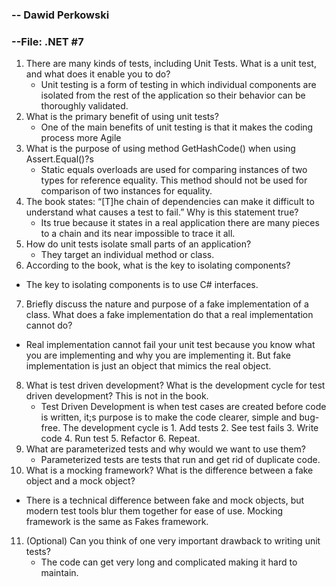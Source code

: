 ### -- Dawid Perkowski

### --File: .NET #7

1. There are many kinds of tests, including Unit Tests. What is a unit test, and what does it enable you to do?
   - Unit testing is a form of testing in which individual components are isolated from the rest of the application so their behavior can be thoroughly validated.
2. What is the primary benefit of using unit tests?
   - One of the main benefits of unit testing is that it makes the coding process more Agile
3. What is the purpose of using method GetHashCode() when using Assert.Equal()?s
   - Static equals overloads are used for comparing instances of two types for reference equality. This method should not be used for comparison of two instances for equality.
4. The book states: “[T]he chain of dependencies can make it difficult to understand what causes a test to fail.” Why is this statement true?
   - Its true because it states in a real application there are many pieces to a chain and its near impossible to trace it all.
5. How do unit tests isolate small parts of an application?
   - They target an individual method or class. 
6.  According to the book, what is the key to isolating components?
   - The key to isolating components is to use C# interfaces.
7.  Briefly discuss the nature and purpose of a fake implementation of a class. What does a fake implementation do that a real implementation cannot do?
   - Real implementation cannot fail your unit test because you know what you are implementing and why you are implementing it. But fake implementation is just an object that mimics the real object. 
8. What is test driven development? What is the development cycle for test driven development? This is not in the book.
   - Test Driven Development is when test cases are created before code is written, it;s purpose is to make the code clearer, simple and bug-free. The development cycle is 1. Add tests 2. See test fails 3. Write code 4. Run test 5. Refactor 6. Repeat.
9. What are parameterized tests and why would we want to use them?
   - Parameterized tests are tests that run and get rid of duplicate code.
10. What is a mocking framework? What is the difference between a fake object and a mock object?
   - There is a technical difference between fake and mock objects, but modern test tools blur them together for ease of use. Mocking framework is the same as Fakes framework.
11. (Optional) Can you think of one very important drawback to writing unit tests?
    - The code can get very long and complicated making it hard to maintain.
